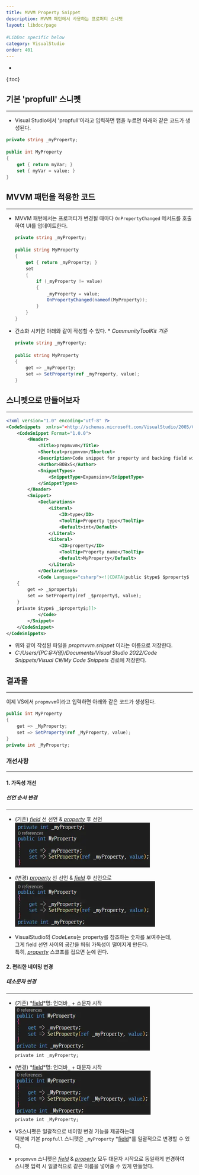 ```yaml
---
title: MVVM Property Snippet
description: MVVM 패턴에서 사용하는 프로퍼티 스니펫 
layout: libdoc/page

#LibDoc specific below
category: VisualStudio
order: 401
---
```

* 
{:toc}

## 기본 'propfull' 스니펫

---

* Visual Studio에서 'propfull'이라고 입력하면 탭을 누르면 아래와 같은 코드가 생성된다.

```csharp
private string _myProperty;

public int MyProperty
{
    get { return myVar; }
    set { myVar = value; }
}
```

## MVVM 패턴을 적용한 코드

 ---

* MVVM 패턴에서는 프로퍼티가 변경될 때마다 `OnPropertyChanged` 메서드를 호출하여 UI를 업데이트한다.
    ```csharp
    private string _myProperty;

    public string MyProperty
    {
        get { return _myProperty; }
        set
        {
            if (_myProperty != value)
            {
                _myProperty = value;
                OnPropertyChanged(nameof(MyProperty));
            }
        }
    }
    ```
    
* 간소화 시키면 아래와 같이 작성할 수 있다. * *CommunityToolKit 기준*
    
    ```csharp
    private string _myProperty;

    public string MyProperty
    {
        get => _myProperty;
        set => SetProperty(ref _myProperty, value);
    }
    ```

## 스니펫으로 만들어보자

---

```xml
<?xml version="1.0" encoding="utf-8" ?>
<CodeSnippets  xmlns="<http://schemas.microsoft.com/VisualStudio/2005/CodeSnippet>">
	<CodeSnippet Format="1.0.0">
		<Header>
			<Title>propmvvm</Title>
			<Shortcut>propmvvm</Shortcut>
			<Description>Code snippet for property and backing field with mvvm pattern</Description>
			<Author>BOBx5</Author>
			<SnippetTypes>
				<SnippetType>Expansion</SnippetType>
			</SnippetTypes>
		</Header>
		<Snippet>
			<Declarations>
				<Literal>
					<ID>type</ID>
					<ToolTip>Property type</ToolTip>
					<Default>int</Default>
				</Literal>
				<Literal>
					<ID>property</ID>
					<ToolTip>Property name</ToolTip>
					<Default>MyProperty</Default>
				</Literal>
			</Declarations>
			<Code Language="csharp"><![CDATA[public $type$ $property$
	{
		get => _$property$;
		set => SetProperty(ref _$property$, value);
	}
	private $type$ _$property$;]]>
			</Code>
		</Snippet>
	</CodeSnippet>
</CodeSnippets>
```

* 위와 같이 작성된 파일을 *propmvvm.snippet* 이라는 이름으로 저장한다.
* *C:/Users/{PC유저명}/Documents/Visual Studio 2022/Code Snippets/Visual C#/My Code Snippets* 경로에 저장한다.
  
## 결과물

---

이제 VS에서 `propmvvm`이라고 입력하면 아래와 같은 코드가 생성된다.

```csharp
public int MyProperty
{
    get => _MyProperty;
    set => SetProperty(ref _MyProperty, value);
}
private int _MyProperty;
```

### 개선사항

--- 

#### 1. 가독성 개선
##### 선언 순서 변경

---

 * (기존) *<u>field</u>* 선 선언 & *<u>property</u>* 후 선언
 ![](/assets/visualStudio/VisualStudio_401_MvvmProps_Snippet/VisualStudio_401_MvvmProps_Snippet_1.webp)

 * (변경) *<u>property</u>* 선 선언 & *<u>field</u>* 후 선언으로 
 ![](/assets/visualStudio/VisualStudio_401_MvvmProps_Snippet/VisualStudio_401_MvvmProps_Snippet_2.webp)

 * VisualStudio의 *CodeLens*는 property를 참조하는 숫자를 보여주는데, <br/>
  그게 field 선언 사이의 공간을 띄워 가독성이 떨어지게 만든다.<br/>
  특히, *<u>property</u>* 스코프를 접으면 눈에 띈다.

#### 2. 편리한 네이밍 변경
##### 대소문자 변경

 ---

* (기존) *<u>field</u>*명: 언더바`_` + 소문자 시작 <br/>
![](/assets/visualStudio/VisualStudio_401_MvvmProps_Snippet/VisualStudio_401_MvvmProps_Snippet_3.webp)<br/>
`private int _myProperty;`

* (변경) *<u>field</u>*명: 언더바`_` + 대문자 시작<br/>
![](/assets/visualStudio/VisualStudio_401_MvvmProps_Snippet/VisualStudio_401_MvvmProps_Snippet_4.webp)<br/> 
`private int _MyProperty;`

* VS스니펫은 일괄적으로 네이밍 변경 기능을 제공하는데<br/>
  덕분에 기본 `propfull` 스니펫은 `_myProperty` *<u>field</u>*를 일괄적으로 변경할 수 있다.

* `propmvvm` 스니펫은 *<u>field</u>* & *<u>property</u>* 모두 대문자 시작으로 동일하게 변경하여<br/>
스니펫 입력 시 일괄적으로 같은 이름을 넣어줄 수 있게 만들었다.



